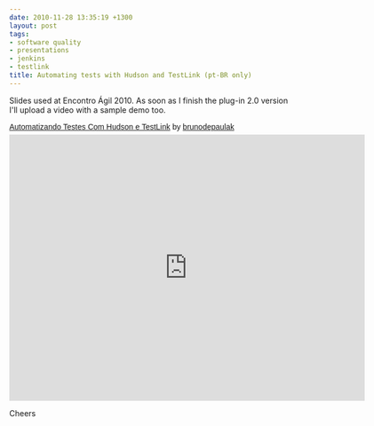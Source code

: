```yaml
---
date: 2010-11-28 13:35:19 +1300
layout: post
tags:
- software quality
- presentations
- jenkins
- testlink
title: Automating tests with Hudson and TestLink (pt-BR only)
---
```


Slides used at Encontro &Aacute;gil 2010. As soon as I finish the plug-in 2.0 version I'll upload a video with a sample demo too.

<p  style=" margin: 12px auto 6px auto; font-family: Helvetica,Arial,Sans-serif; font-style: normal; font-variant: normal; font-weight: normal; font-size: 14px; line-height: normal; font-size-adjust: none; font-stretch: normal; -x-system-font: none; display: block;">   <a title="View Automatizando Testes Com Hudson e TestLink on Scribd" href="http://www.scribd.com/doc/43729582/Automatizando-Testes-Com-Hudson-e-TestLink"  style="text-decoration: underline;" >Automatizando Testes Com Hudson e TestLink</a> by <a title="View brunodepaulak's profile on Scribd" href="http://www.scribd.com/brunodepaulak"  style="text-decoration: underline;" >brunodepaulak</a></p><iframe class="scribd_iframe_embed" src="http://www.scribd.com/embeds/43729582/content?start_page=1&view_mode=scroll&access_key=key-pt0mfwj6fzvdokv48t4" data-auto-height="false" data-aspect-ratio="1.33333333333333" scrolling="no" id="doc_39804" width="640" height="480" frameborder="0"></iframe>

Cheers
